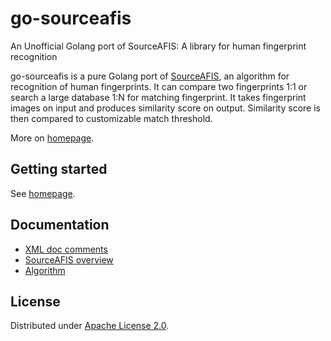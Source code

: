 # go-sourceafis
An Unofficial Golang port of SourceAFIS: A library for human fingerprint recognition

go-sourceafis is a pure Golang port of [SourceAFIS](https://sourceafis.machinezoo.com/),
an algorithm for recognition of human fingerprints.
It can compare two fingerprints 1:1 or search a large database 1:N for matching fingerprint.
It takes fingerprint images on input and produces similarity score on output.
Similarity score is then compared to customizable match threshold.

More on [homepage](https://sourceafis.machinezoo.com/net).

## Getting started

See [homepage](https://sourceafis.machinezoo.com/net).

## Documentation

* [XML doc comments](https://github.com/robertvazan/sourceafis-net/tree/master/SourceAFIS)
* [SourceAFIS overview](https://sourceafis.machinezoo.com/)
* [Algorithm](https://sourceafis.machinezoo.com/algorithm)

## License

Distributed under [Apache License 2.0](https://github.com/jtejido/go-sourceafis/blob/master/LICENSE).
